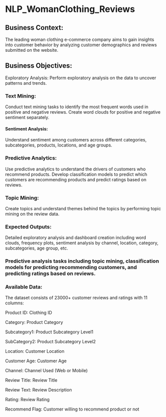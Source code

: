 # NLP_WomanClothing_Reviews

## Business Context:

The leading woman clothing e-commerce company aims to gain insights into customer behavior by analyzing customer demographics and reviews submitted on the website.

## Business Objectives:
Exploratory Analysis: Perform exploratory analysis on the data to uncover patterns and trends.

### Text Mining:
Conduct text mining tasks to identify the most frequent words used in positive and negative reviews. Create word clouds for positive and negative sentiment separately.

#### Sentiment Analysis: 
Understand sentiment among customers across different categories, subcategories, products, locations, and age groups.

### Predictive Analytics: 
Use predictive analytics to understand the drivers of customers who recommend products. Develop classification models to predict which customers are recommending products and predict ratings based on reviews.

### Topic Mining: 
Create topics and understand themes behind the topics by performing topic mining on the review data.

### Expected Outputs:
Detailed exploratory analysis and dashboard creation including word clouds, frequency plots, sentiment analysis by channel, location, category, subcategories, age group, etc.

### Predictive analysis tasks including topic mining, classification models for predicting recommending customers, and predicting ratings based on reviews.

### Available Data:
The dataset consists of 23000+ customer reviews and ratings with 11 columns:

Product ID: Clothing ID

Category: Product Category

Subcategory1: Product Subcategory Level1

SubCategory2: Product Subcategory Level2

Location: Customer Location

Customer Age: Customer Age

Channel: Channel Used (Web or Mobile)

Review Title: Review Title

Review Text: Review Description

Rating: Review Rating

Recommend Flag: Customer willing to recommend product or not
